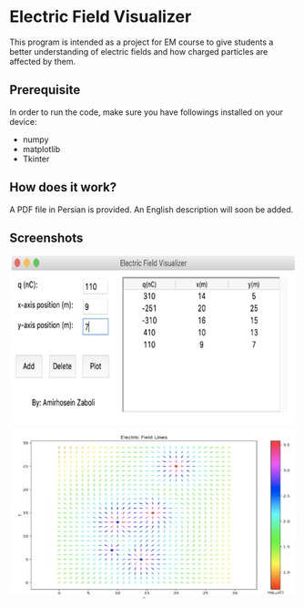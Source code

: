 # Electric Field Visualizer
This program is intended as a project for EM course to give students a better understanding of electric fields and how charged particles are affected by them.

## Prerequisite
In order to run the code, make sure you have followings installed on your device:
* numpy
* matplotlib
* Tkinter

## How does it work?
A PDF file in Persian is provided. An English description will soon be added.

## Screenshots
<img src="Pictures/Pic1.png" alt="Menu" width="600" height="300"/>
<img src="Pictures/Pic2.png" alt="Menu" width="600" height="300"/>
